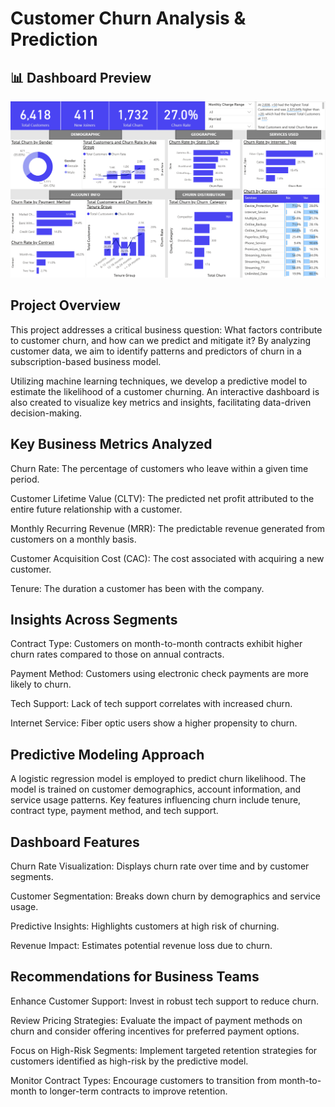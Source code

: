 # Customer Churn Analysis & Prediction
## 📊 Dashboard Preview

![Customer Churn Dashboard](Dashboard.png)

##  Project Overview

This project addresses a critical business question: What factors contribute to customer churn, and how can we predict and mitigate it? By analyzing customer data, we aim to identify patterns and predictors of churn in a subscription-based business model.

Utilizing machine learning techniques, we develop a predictive model to estimate the likelihood of a customer churning. An interactive dashboard is also created to visualize key metrics and insights, facilitating data-driven decision-making.

## Key Business Metrics Analyzed

Churn Rate: The percentage of customers who leave within a given time period.

Customer Lifetime Value (CLTV): The predicted net profit attributed to the entire future relationship with a customer.

Monthly Recurring Revenue (MRR): The predictable revenue generated from customers on a monthly basis.

Customer Acquisition Cost (CAC): The cost associated with acquiring a new customer.

Tenure: The duration a customer has been with the company.

## Insights Across Segments

Contract Type: Customers on month-to-month contracts exhibit higher churn rates compared to those on annual contracts.

Payment Method: Customers using electronic check payments are more likely to churn.

Tech Support: Lack of tech support correlates with increased churn.

Internet Service: Fiber optic users show a higher propensity to churn.

## Predictive Modeling Approach

A logistic regression model is employed to predict churn likelihood. The model is trained on customer demographics, account information, and service usage patterns. Key features influencing churn include tenure, contract type, payment method, and tech support.

## Dashboard Features

Churn Rate Visualization: Displays churn rate over time and by customer segments.

Customer Segmentation: Breaks down churn by demographics and service usage.

Predictive Insights: Highlights customers at high risk of churning.

Revenue Impact: Estimates potential revenue loss due to churn.

## Recommendations for Business Teams

Enhance Customer Support: Invest in robust tech support to reduce churn.

Review Pricing Strategies: Evaluate the impact of payment methods on churn and consider offering incentives for preferred payment options.

Focus on High-Risk Segments: Implement targeted retention strategies for customers identified as high-risk by the predictive model.

Monitor Contract Types: Encourage customers to transition from month-to-month to longer-term contracts to improve retention.
